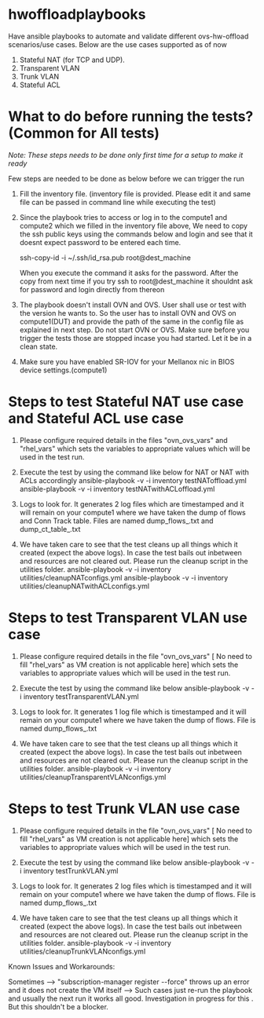 # hwoffloadplaybooks

Have ansible playbooks to automate and validate different ovs-hw-offload scenarios/use cases.
Below are the use cases supported as of now

1. Stateful NAT (for TCP and UDP).
2. Transparent VLAN
3. Trunk VLAN
4. Stateful ACL

# What to do before running the tests? (Common for All tests) 

*Note: These steps needs to be done only first time for a setup to make it ready*

Few steps are needed to be done as below before we can trigger the run

1. Fill the inventory file. (inventory file is provided. Please edit it and same file can be passed in command line while executing the test)

2. Since the playbook tries to access or log in to the compute1 and compute2 which we filled in the inventory file above,
   We need to copy the ssh public keys using the commands below and login and see that it doesnt expect password to be entered each time.

   ssh-copy-id -i ~/.ssh/id_rsa.pub root@dest_machine

   When you execute the command it asks for the password. After the copy from next time if you try ssh to root@dest_machine it shouldnt ask for password and login directly from thereon

3. The playbook doesn't install OVN and OVS.
   User shall use or test with the version he wants to. 
   So the user has to install OVN and OVS on compute1(DUT) and provide the path of the same in the config file as explained in next step.
   Do not start OVN or OVS. Make sure before you trigger the tests those are stopped incase you had started. Let it be in a clean state.

4. Make sure you have enabled SR-IOV for your Mellanox nic in BIOS device settings.(compute1)

# Steps to test Stateful NAT use case and Stateful ACL use case

1. Please configure required details in the files "ovn_ovs_vars" and "rhel_vars"
   which sets the variables to appropriate values which will be used in the test run.

2. Execute the test by using the command like below for NAT or NAT with ACLs accordingly
   ansible-playbook -v -i inventory testNAToffload.yml
   ansible-playbook -v -i inventory testNATwithACLoffload.yml

3. Logs to look for. It generates 2 log files which are timestamped and it will remain on your compute1 where we have taken the dump of flows and Conn Track table.
   Files are named dump_flows_<timestamp>.txt and dump_ct_table_<timestamp>.txt

4. We have taken care to see that the test cleans up all things which it created (expect the above logs). In case the test bails out inbetween and resources are not cleared out.
   Please run the cleanup script in the utilities folder.
   ansible-playbook -v -i inventory utilities/cleanupNATconfigs.yml
   ansible-playbook -v -i inventory utilities/cleanupNATwithACLconfigs.yml

# Steps to test Transparent VLAN use case

1. Please configure required details in the file "ovn_ovs_vars" [ No need to fill "rhel_vars" as VM creation is not applicable here]
   which sets the variables to appropriate values which will be used in the test run.

2. Execute the test by using the command like below
   ansible-playbook -v -i inventory testTransparentVLAN.yml

3. Logs to look for. It generates 1 log file which is timestamped and it will remain on your compute1 where we have taken the dump of flows.
   File is named dump_flows_<timestamp>.txt

4. We have taken care to see that the test cleans up all things which it created (expect the above logs). In case the test bails out inbetween and resources are not cleared out.
   Please run the cleanup script in the utilities folder.
   ansible-playbook -v -i inventory utilities/cleanupTransparentVLANconfigs.yml

# Steps to test Trunk VLAN use case

1. Please configure required details in the file "ovn_ovs_vars" [ No need to fill "rhel_vars" as VM creation is not applicable here]
   which sets the variables to appropriate values which will be used in the test run.

2. Execute the test by using the command like below
   ansible-playbook -v -i inventory testTrunkVLAN.yml

3. Logs to look for. It generates 2 log files which is timestamped and it will remain on your compute1 where we have taken the dump of flows.
   File is named dump_flows_<timestamp>.txt

4. We have taken care to see that the test cleans up all things which it created (expect the above logs). In case the test bails out inbetween and resources are not cleared out.
   Please run the cleanup script in the utilities folder.
   ansible-playbook -v -i inventory utilities/cleanupTrunkVLANconfigs.yml

Known Issues and Workarounds:

Sometimes --> "subscription-manager register --force" throws up an error and it does not create the VM itself --> Such cases just re-run the playbook and usually the next run it works all good. Investigation in progress for this . But this shouldn't be a blocker. 
